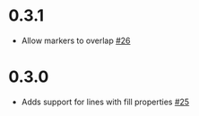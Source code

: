 # 0.3.1

* Allow markers to overlap [#26](https://github.com/mapbox/simplespec-to-gl-style/pull/26)

# 0.3.0

* Adds support for lines with fill properties [#25](https://github.com/mapbox/simplespec-to-gl-style/pull/25)
